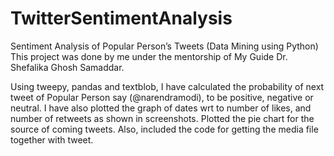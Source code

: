 # TwitterSentimentAnalysis
Sentiment Analysis of Popular Person’s Tweets (Data Mining using Python)
This project was done by me under the mentorship of My Guide Dr. Shefalika Ghosh Samaddar.

Using tweepy, pandas and textblob, I have calculated the probability of next tweet of Popular Person say (@narendramodi), to be positive, negative or neutral.
I have also plotted the graph of dates wrt to number of likes, and number of retweets as shown in screenshots.
Plotted the pie chart for the source of coming tweets.
Also, included the code for getting the media file together with tweet.
